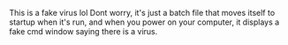 This is a fake virus lol
Dont worry, it's just a batch file that moves itself to startup when it's run, and when you power on your computer, it displays a fake cmd window saying there is a virus.

